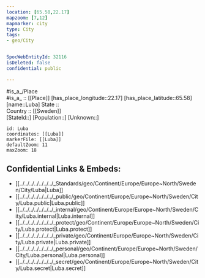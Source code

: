 ```yaml
---
location: [65.58,22.17] 
mapzoom: [7,12] 
mapmarker: city 
type: City
tags:
- geo/City


SpocWebEntityId: 32116
isDeleted: false
confidential: public

---
```

#is_a_/Place  
#is_a_ :: [[Place]] 
[has_place_longitude::22.17] 
[has_place_latitude::65.58] 
[name::Luba] 
State ::  
Country :: [[Sweden]]  
[StateId::] 
[Population::] 
[Unknown::] 


```leaflet
id: Luba
coordinates: [[Luba]] 
markerFile: [[Luba]] 
defaultZoom: 11 
maxZoom: 18
```


## Confidential Links & Embeds: 
- [[../../../../../../../_Standards/geo/Continent/Europe/Europe~North/Sweden/City/Luba|Luba]] 
- [[../../../../../../../_public/geo/Continent/Europe/Europe~North/Sweden/City/Luba.public|Luba.public]] 
- [[../../../../../../../_internal/geo/Continent/Europe/Europe~North/Sweden/City/Luba.internal|Luba.internal]] 
- [[../../../../../../../_protect/geo/Continent/Europe/Europe~North/Sweden/City/Luba.protect|Luba.protect]] 
- [[../../../../../../../_private/geo/Continent/Europe/Europe~North/Sweden/City/Luba.private|Luba.private]] 
- [[../../../../../../../_personal/geo/Continent/Europe/Europe~North/Sweden/City/Luba.personal|Luba.personal]] 
- [[../../../../../../../_secret/geo/Continent/Europe/Europe~North/Sweden/City/Luba.secret|Luba.secret]] 
